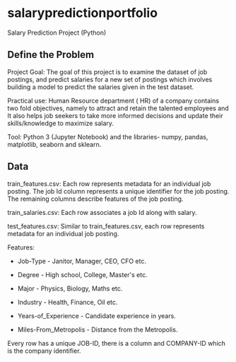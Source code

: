 # salarypredictionportfolio

 Salary Prediction Project (Python)

## Define the Problem

 Project Goal: The goal of this project is to examine the dataset of job postings, and predict salaries for a new set of postings which involves building a model to predict the   salaries given in the test dataset.

 Practical use: Human Resource department ( HR) of a company contains two fold objectives, namely to attract and retain the talented employees and It also helps job seekers to take more informed decisions and update their skills/knowledge to maximize salary.
 
 Tool: Python 3 (Jupyter Notebook) and the libraries- numpy, pandas, matplotlib, seaborn and sklearn.

## Data

train_features.csv: Each row represents metadata for an individual job posting. The job Id column represents a unique identifier for the job posting. The remaining columns describe features of the job posting.

train_salaries.csv: Each row associates a job Id along with salary.

test_features.csv: Similar to train_features.csv, each row represents metadata for an individual job posting.

Features:

* Job-Type - Janitor, Manager, CEO, CFO etc.

* Degree - High school, College, Master's etc.

* Major - Physics, Biology, Maths etc.

* Industry - Health, Finance, Oil etc.

* Years-of_Experience - Candidate experience in years.

* Miles-From_Metropolis - Distance from the Metropolis.

Every row has a unique JOB-ID, there is a column and COMPANY-ID which is the company identifier.
